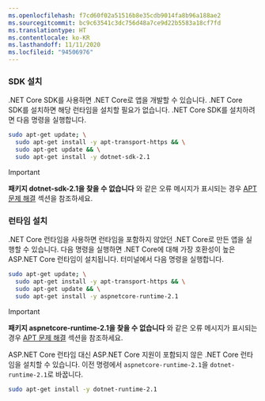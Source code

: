 ```yaml
---
ms.openlocfilehash: f7cd60f02a51516b8e35cdb9014fa8b96a188ae2
ms.sourcegitcommit: bc9c63541c3dc756d48a7ce9d22b5583a18cf7fd
ms.translationtype: HT
ms.contentlocale: ko-KR
ms.lasthandoff: 11/11/2020
ms.locfileid: "94506976"
---
```


### <a name="install-the-sdk"></a>SDK 설치

.NET Core SDK를 사용하면 .NET Core로 앱을 개발할 수 있습니다. .NET Core SDK를 설치하면 해당 런타임을 설치할 필요가 없습니다. .NET Core SDK를 설치하려면 다음 명령을 실행합니다.

```bash
sudo apt-get update; \
  sudo apt-get install -y apt-transport-https && \
  sudo apt-get update && \
  sudo apt-get install -y dotnet-sdk-2.1
```

> [!IMPORTANT]
> **패키지 dotnet-sdk-2.1을 찾을 수 없습니다** 와 같은 오류 메시지가 표시되는 경우 [APT 문제 해결](#apt-troubleshooting) 섹션을 참조하세요.

### <a name="install-the-runtime"></a>런타임 설치

.NET Core 런타임을 사용하면 런타임을 포함하지 않았던 .NET Core로 만든 앱을 실행할 수 있습니다. 다음 명령을 실행하면 .NET Core에 대해 가장 호환성이 높은 ASP.NET Core 런타임이 설치됩니다. 터미널에서 다음 명령을 실행합니다.

```bash
sudo apt-get update; \
  sudo apt-get install -y apt-transport-https && \
  sudo apt-get update && \
  sudo apt-get install -y aspnetcore-runtime-2.1
```

> [!IMPORTANT]
> **패키지 aspnetcore-runtime-2.1을 찾을 수 없습니다** 와 같은 오류 메시지가 표시되는 경우 [APT 문제 해결](#apt-troubleshooting) 섹션을 참조하세요.

ASP.NET Core 런타임 대신 ASP.NET Core 지원이 포함되지 않은 .NET Core 런타임을 설치할 수 있습니다. 이전 명령에서 `aspnetcore-runtime-2.1`을 `dotnet-runtime-2.1`로 바꿉니다.

```bash
sudo apt-get install -y dotnet-runtime-2.1
```
